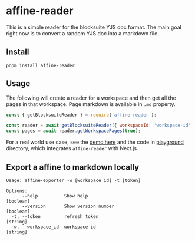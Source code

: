 # affine-reader

This is a simple reader for the blocksuite YJS doc format.
The main goal right now is to convert a random YJS doc into a markdown file.

## Install

`pnpm install affine-reader`

## Usage

The following will create a reader for a workspace and then get all the pages in that workspace.
Page markdown is available in `.md` property.

```js
const { getBlocksuiteReader } = require('affine-reader');

const reader = await getBlocksuiteReader({ workspaceId: 'workspace-id' })
const pages = await reader.getWorkspacePages(true);

```

For a real world use case, see the [demo here](https://affine-reader-playground.vercel.app/) and the code in [playground](./playground) directory, which integrates `affine-reader` with Next.js.

## Export a affine to markdown locally

```
Usage: affine-exporter -w [workspace_id] -t [token]

Options:
      --help          Show help                                        [boolean]
      --version       Show version number                              [boolean]
  -t, --token         refresh token                                     [string]
  -w, --workspace_id  workspace id                                      [string]
```
